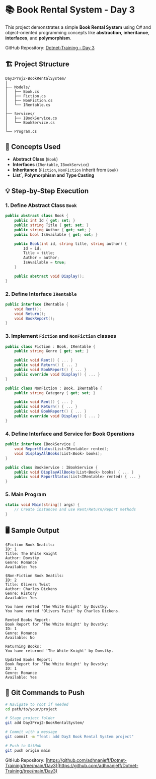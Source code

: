 
# 📚 Book Rental System - Day 3

This project demonstrates a simple **Book Rental System** using C# and object-oriented programming concepts like **abstraction**, **inheritance**, **interfaces**, and **polymorphism**.

GitHub Repository: [Dotnet-Training - Day 3](https://github.com/adhnanjeff/Dotnet-Training/tree/main/Day3)

## 🏗️ Project Structure

```
Day3Proj2-BookRentalSystem/
│
├── Models/
│   ├── Book.cs
│   ├── Fiction.cs
│   ├── NonFiction.cs
│   └── IRentable.cs
│
├── Services/
│   ├── IBookService.cs
│   └── BookService.cs
│
└── Program.cs
```

## 🧠 Concepts Used

- **Abstract Class** (`Book`)
- **Interfaces** (`IRentable`, `IBookService`)
- **Inheritance** (`Fiction`, `NonFiction` inherit from `Book`)
- **List<T>`, Polymorphism and Type Casting**

## 💡 Step-by-Step Execution

### 1. Define Abstract Class `Book`

```csharp
public abstract class Book {
    public int Id { get; set; }
    public string Title { get; set; }
    public string Author { get; set; }
    public bool IsAvailable { get; set; }

    public Book(int id, string title, string author) {
        Id = id;
        Title = title;
        Author = author;
        IsAvailable = true;
    }

    public abstract void Display();
}
```

### 2. Define Interface `IRentable`

```csharp
public interface IRentable {
    void Rent();
    void Return();
    void BookReport();
}
```

### 3. Implement `Fiction` and `NonFiction` classes

```csharp
public class Fiction : Book, IRentable {
    public string Genre { get; set; }

    public void Rent() { ... }
    public void Return() { ... }
    public void BookReport() { ... }
    public override void Display() { ... }
}
```

```csharp
public class NonFiction : Book, IRentable {
    public string Category { get; set; }

    public void Rent() { ... }
    public void Return() { ... }
    public void BookReport() { ... }
    public override void Display() { ... }
}
```

### 4. Define Interface and Service for Book Operations

```csharp
public interface IBookService {
    void ReportStatus(List<IRentable> rented);
    void DisplayAllBooks(List<Book> books);
}
```

```csharp
public class BookService : IBookService {
    public void DisplayAllBooks(List<Book> books) { ... }
    public void ReportStatus(List<IRentable> rented) { ... }
}
```

### 5. Main Program

```csharp
static void Main(string[] args) {
    // Create instances and use Rent/Return/Report methods
}
```

## 🖥️ Sample Output

```
$Fiction Book Deatils:
ID: 1
Title: The White Knight
Author: Dovstky
Genre: Romance
Available: Yes

$Non-Fiction Book Deatils:
ID: 2
Title: Olivers Twist
Author: Charles Dickens
Genre: History
Available: Yes

You have rented 'The White Knight' by Dovstky.
You have rented 'Olivers Twist' by Charles Dickens.

Rented Books Report:
Book Report for 'The White Knight' by Dovstky:
ID: 1
Genre: Romance
Available: No

Returning Books:
You have returned 'The White Knight' by Dovstky.

Updated Books Report:
Book Report for 'The White Knight' by Dovstky:
ID: 1
Genre: Romance
Available: Yes
```

## 🧪 Git Commands to Push

```bash
# Navigate to root if needed
cd path/to/your/project

# Stage project folder
git add Day3Proj2-BookRentalSystem/

# Commit with a message
git commit -m "feat: add Day3 Book Rental System project"

# Push to GitHub
git push origin main
```

GitHub Repository: [https://github.com/adhnanjeff/Dotnet-Training/tree/main/Day3](https://github.com/adhnanjeff/Dotnet-Training/tree/main/Day3)
